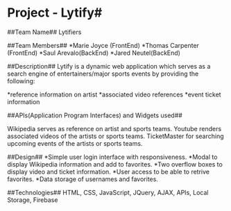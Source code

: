# Project - Lytify#

##Team Name##
Lytifiers

##Team Members##
*Marie Joyce (FrontEnd)
*Thomas Carpenter (FrontEnd)
*Saul Arevalo(BackEnd)
*Jared Neutel(BackEnd)

##Description##
Lytify is a dynamic web application which serves as a search engine of entertainers/major sports events by providing the following:

*reference information on artist
*associated video references
*event ticket information

##APIs(Application Program Interfaces) and Widgets used##

Wikipedia serves as reference on artist and sports teams.
Youtube renders associated videos of the artists or sports teams.
TicketMaster for searching upcoming events of the artists or sports teams.

##Design##
*Simple user login interface with responsiveness.
*Modal to display Wikipedia information and add to favorites.
*Two overflow boxes to display video and ticket information.
*User access to be able to retrive favorites.
*Data storage of usernames and favorites.

##Technologies##
HTML, CSS, JavaScript, JQuery, AJAX, APIs, Local Storage, Firebase


